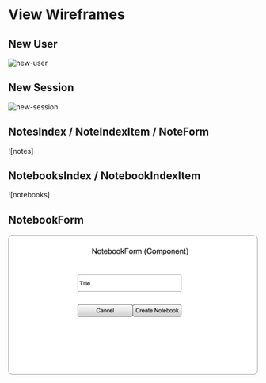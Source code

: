 # View Wireframes

## New User
![new-user]

## New Session
![new-session]

## NotesIndex / NoteIndexItem / NoteForm
![notes]

## NotebooksIndex / NotebookIndexItem
![notebooks]

## NotebookForm
![notebook-form]

[new-user]: ./wireframes/new_user.png
[new-session]: ./wireframes/new_session.png
[puppy]: ./wireframes/root_puppy.png
[puppies]: ./wireframes/root_puppies.png
[notebook-form]: ./wireframes/notebook_form.png
